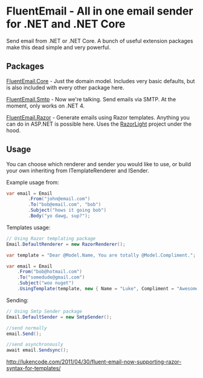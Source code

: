 # FluentEmail - All in one email sender for .NET and .NET Core
Send email from .NET or .NET Core. A bunch of useful extension packages make this dead simple and very powerful.

## Packages

[FluentEmail.Core]() - Just the domain model. Includes very basic defaults, but is also included with every other package here.

[FluentEmail.Smtp]() - Now we're talking. Send emails via SMTP. At the moment, only works on .NET 4.

[FluentEmail.Razor]() - Generate emails using Razor templates. Anything you can do in ASP.NET is possible here. Uses the [RazorLight]() project under the hood. 

## Usage

You can choose which renderer and sender you would like to use, or build your own inheriting from ITemplateRenderer and ISender.

Example usage from:

```csharp
var email = Email
    	.From("john@email.com")
    	.To("bob@email.com", "bob")
    	.Subject("hows it going bob")
    	.Body("yo dawg, sup?");
```

Templates usage:

```csharp
// Using Razor templating package
Email.DefaultRenderer = new RazorRenderer();

var template = "Dear @Model.Name, You are totally @Model.Compliment.";

var email = Email
    .From("bob@hotmail.com")
    .To("somedude@gmail.com")
    .Subject("woo nuget")
    .UsingTemplate(template, new { Name = "Luke", Compliment = "Awesome" });
```

Sending:

```csharp
// Using Smtp Sender package
Email.DefaultSender = new SmtpSender();

//send normally
email.Send();

//send asynchronously
await email.Sendsync();
```

<a href="http://lukencode.com/2011/04/30/fluent-email-now-supporting-razor-syntax-for-templates/">http://lukencode.com/2011/04/30/fluent-email-now-supporting-razor-syntax-for-templates/</a>